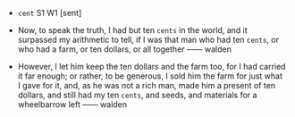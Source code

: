 - `cent` S1 W1 [sent]



-  Now, to speak the truth, I had but ten `cents` in the world, and it surpassed my arithmetic to tell, if I was that man who had ten `cents`, or who had a farm, or ten dollars, or all together —— walden

-  However, I let him keep the ten dollars and the farm too, for I had carried it far enough; or rather, to be generous, I sold him the farm for just what I gave for it, and, as he was not a rich man, made him a present of ten dollars, and still had my ten `cents`, and seeds, and materials for a wheelbarrow left —— walden